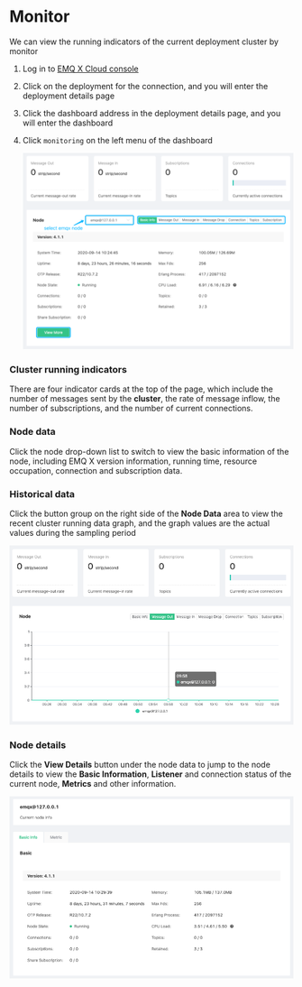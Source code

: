 # Monitor

We can view the running indicators of the current deployment cluster by monitor

1. Log in to [EMQ X Cloud console](https://cloud.emqx.io/console/)

2. Click on the deployment for the connection, and you will enter the deployment details page

3. Click the dashboard address in the deployment details page, and you will enter the dashboard

4. Click `monitoring` on the left menu of the dashboard

   ![monitor-overview](../../_assets/deployments/dashboard/monitor/monitor-overview.png)

 

### Cluster running indicators

There are four indicator cards at the top of the page, which include the number of messages sent by the **cluster**, the rate of message inflow, the number of subscriptions, and the number of current connections.



### Node data

Click the node drop-down list to switch to view the basic information of the node, including EMQ X version information, running time, resource occupation, connection and subscription data.



### Historical data

Click the button group on the right side of the **Node Data** area to view the recent cluster running data graph, and the graph values are the actual values during the sampling period

![monitor-history](../../_assets/deployments/dashboard/monitor/monitor-history.png)

 

### Node details

Click the **View Details** button under the node data to jump to the node details to view the **Basic Information**, **Listener** and connection status of the current node, **Metrics** and other information.

![monitor-details](../../_assets/deployments/dashboard/monitor/monitor-details.png)
